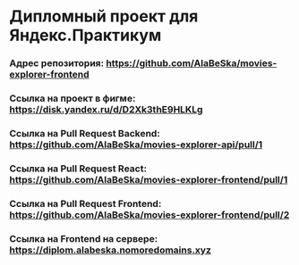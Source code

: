# Дипломный проект для Яндекс.Практикум

### Адрес репозитория: https://github.com/AlaBeSka/movies-explorer-frontend
### Ссылка на проект в фигме: https://disk.yandex.ru/d/D2Xk3thE9HLKLg

### Ссылка на Pull Request Backend: https://github.com/AlaBeSka/movies-explorer-api/pull/1
### Ссылка на Pull Request React: https://github.com/AlaBeSka/movies-explorer-frontend/pull/1
### Ссылка на Pull Request Frontend: https://github.com/AlaBeSka/movies-explorer-frontend/pull/2
### Ссылка на Frontend на сервере: https://diplom.alabeska.nomoredomains.xyz